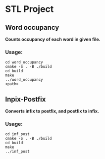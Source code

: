 # STL Project

## Word occupancy

**Counts occupancy of each word in given file.**

### Usage:

```
cd word_occupancy
cmake -S . -B ./build
cd build
make
../word_occupancy
<path>
```

## Inpix-Postfix

**Converts infix to postfix, and postfix to infix.**

### Usage:

```
cd inf_post
cmake -S . -B ./build
cd build
make
../inf_post
```
